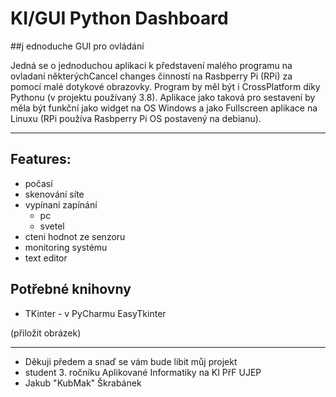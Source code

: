 # KI/GUI Python Dashboard 

##j ednoduche GUI pro ovládání

Jedná se o jednoduchou aplikaci k představení malého programu na ovladaní některýchCancel changes
činností na Rasbperry Pi (RPi) za pomocí malé dotykové obrazovky.
Program by měl být i CrossPlatform díky Pythonu (v projektu používaný 3.8). 
Aplikace jako taková pro sestavení  by měla být funkční jako widget na OS Windows 
a jako Fullscreen aplikace na Linuxu (RPi používa Rasbperry Pi OS postavený na debianu).



------
## Features:
* počasí
* skenování síte
* vypínaní zapínání
    * pc
    * svetel
* cteni hodnot ze senzoru
* monitoring systému
* text editor

## Potřebné knihovny
* TKinter - v PyCharmu EasyTkinter

(přiložit obrázek)

------
+ Děkuji předem a snaď se vám bude libit můj projekt
+ student 3. ročníku Aplikované Informatiky na KI PřF UJEP
+ Jakub "KubMak" Škrabánek
